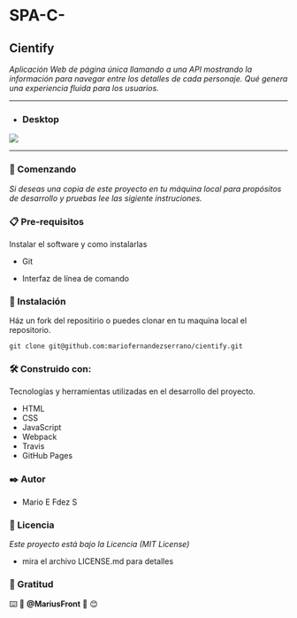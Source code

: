 # SPA-C-

## Cientify

*Aplicación Web de página única llamando a una API mostrando la información para navegar entre los detalles de cada personaje. Qué genera una experiencia fluida para los usuarios.*
 
---
- ### Desktop
![](https://media.giphy.com/media/kzxeQbEjRiO5uGAngV/giphy.gif)

---
### 🚀 Comenzando
*Si deseas una copia  de este proyecto en tu máquina local para propósitos de desarrollo y pruebas lee las sigiente instruciones.*

### 📋 Pre-requisitos
Instalar el software y como instalarlas
- Git

- Interfaz de línea de comando

### 🔧 Instalación

Ház un fork del repositirio o puedes clonar en tu maquina local el repositorio.

 `git clone git@github.com:mariofernandezserrano/cientify.git`
### 🛠️ Construido con:
Tecnologías y herramientas utilizadas en el desarrollo del proyecto.
- HTML
- CSS
- JavaScript
- Webpack
- Travis
- GitHub Pages
### ✒️ Autor

- Mario E Fdez S

### 📄 Licencia
*Este proyecto está bajo la Licencia (MIT License)* 
- mira el archivo LICENSE.md para detalles

### 🎁 Gratitud 
⌨️ 💚 **@MariusFront** 🚀 😊
